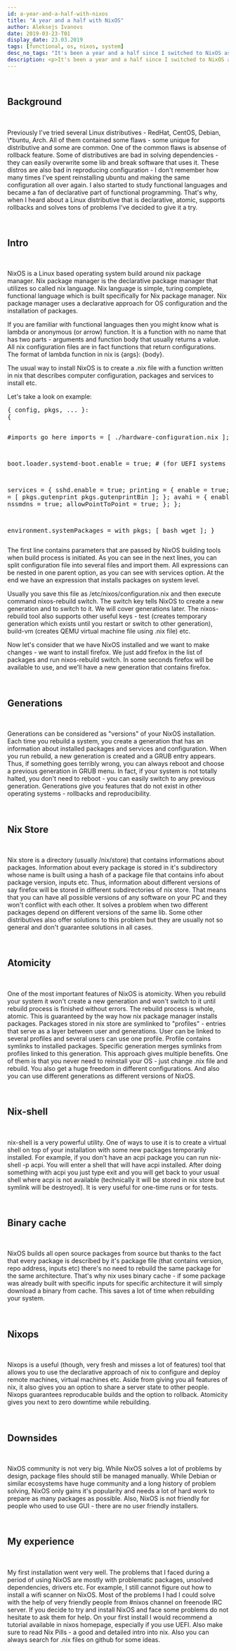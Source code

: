 ```yaml
---
id: a-year-and-a-half-with-nixos
title: "A year and a half with NixOS"
author: Aleksejs Ivanovs
date: 2019-03-23-T01
display_date: 23.03.2019
tags: [functional, os, nixos, system]
desc_no_tags: "It's been a year and a half since I switched to NixOS as primary operating system on desktop and servers. I think I gathered enough experience and can share my impressions about this OS."
description: <p>It's been a year and a half since I switched to NixOS as primary operating system on desktop and servers. I think I gathered enough experience and can share my impressions about this OS.</p><p>I will try to not dive into technical details about how this OS and packaging manager works under the hood. I'm also not trying to be technically precize. My point is to share some overall information for people who want to try this OS for work.</p><br>
---
```

<br />
<h2>Background</h2>
<br />
<p>Previously I've tried several Linux distributives - RedHat, CentOS, Debian, \*buntu, Arch. All of them contained some flaws - some unique for distributive and some are common. One of the common flaws is absense of rollback feature. Some of distributives are bad in solving dependencies - they can easily overwrite some lib and break software that uses it. These distros are also bad in reproducing configuration - I don't remember how many times I've spent reinstalling ubuntu and making the same configuration all over again. I also started to study functional languages and became a fan of declarative part of functional programming. That's why, when I heard about a Linux distributive that is declarative, atomic, supports rollbacks and solves tons of problems I've decided to give it a try.</p>
<br />
<h2>Intro</h2>
<br />
<p>NixOS is a Linux based operating system build around nix package manager. Nix package manager is the declarative package manager that utilizes so called nix language. Nix language is simple, turing complete, functional language which is built specifically for Nix package manager. Nix package manager uses a declarative approach for OS configuration and the installation of packages.</p>
<p>If you are familiar with functional languages then you might know what is lambda or anonymous (or arrow) function. It is a function with no name that has two parts - arguments and function body that usually returns a value. All nix configuration files are in fact functions that return configurations. The format of lambda function in nix is <span class="code">{args}: {body}</span>.</p>
<p>The usual way to install NixOS is to create a <span class="code">.nix</span> file with a function written in nix that describes computer configuration, packages and services to install etc.</p>
<p>Let's take a look on example:</p>
<pre>{ config, pkgs, ... }:
{
  
  #imports go here
  imports = [
    ./hardware-configuration.nix
  ];

  boot.loader.systemd-boot.enable = true; # (for UEFI systems only)

  services = {
    sshd.enable = true;
    printing = {
      enable = true;
      drivers  = [
        pkgs.gutenprint
        pkgs.gutenprintBin
      ];
    };
    avahi = {
      enable = true;
      nssmdns = true;
      allowPointToPoint = true;
    };
  };

  environment.systemPackages = with pkgs; [
    bash
    wget
  ];
}</pre>
<p>The first line contains parameters that are passed by NixOS building tools when build process is initiated. As you can see in the next lines, you can split configuration file into several files and import them. All expressions can be nested in one parent option, as you can see with services option. At the end we have an expression that installs packages on system level.</p>
<p>Usually you save this file as <span class="code">/etc/nixos/configuration.nix</span> and then execute command <span class="code">nixos-rebuild switch</span>. The <span class="code">switch</span> key tells NixOS to create a new generation and to switch to it. We will cover generations later. The <span class="code">nixos-rebuild</span> tool also supports other useful keys - <span class="code">test</span> (creates temporary generation which exists until you restart or switch to other generation), <span class="code">build-vm</span> (creates QEMU virtual machine file using .nix file) etc.</p>
<p>Now let's consider that we have NixOS installed and we want to make changes - we want to install firefox. We just add firefox in the list of packages and run <span class="code">nixos-rebuild switch</span>. In some seconds firefox will be available to use, and we'll have a new generation that contains firefox.</p>
<br />
<h2>Generations</h2>
<br />
<p>Generations can be considered as "versions" of your NixOS installation. Each time you rebuild a system, you create a generation that has an information about installed packages and services and configuration. When you run rebuild, a new generation is created and a GRUB entry appears. Thus, if something goes terribly wrong, you can always reboot and choose a previous generation in GRUB menu. In fact, if your system is not totally halted, you don't need to reboot - you can easily switch to any previous generation. Generations give you features that do not exist in other operating systems - rollbacks and reproducibility.</p>
<br />
<h2>Nix Store</h2>
<br />
<p>Nix store is a directory (usually /nix/store) that contains informations about packages. Information about every package is stored in it's subdirectory whose name is built using a hash of a package file that contains info about package version, inputs etc. Thus, information about different versions of say firefox will be stored in different subdirectories of nix store. That means that you can have all possible versions of any software on your PC and they won't conflict with each other. It solves a problem when two different packages depend on different versions of the same lib. Some other distributives also offer solutions to this problem but they are usually not so general and don't guarantee solutions in all cases.</p>
<br />
<h2>Atomicity</h2>
<br />
<p>One of the most important features of NixOS is atomicity. When you rebuild your system it won't create a new generation and won't switch to it until rebuild process is finished without errors. The rebuild process is whole, atomic. This is guaranteed by the way how nix package manager installs packages. Packages stored in nix store are symlinked to "profiles" - entries that serve as a layer between user and generations. User can be linked to several profiles and several users can use one profile. Profile contains symlinks to installed packages. Specific generation merges symlinks from profiles linked to this generation. This approach gives multiple benefits. One of them is that you never need to reinstall your OS - just change .nix file and rebuild. You also get a huge freedom in different configurations. And also you can use different generations as different versions of NixOS.</p>
<br />
<h2>Nix-shell</h2>
<br />
<p>nix-shell is a very powerful utility. One of ways to use it is to create a virtual shell on top of your installation with some new packages temporarily installed. For example, if you don't have an acpi package you can run <span class="code">nix-shell -p acpi</span>. You will enter a shell that will have acpi installed. After doing something with acpi you just type <span class="code">exit</span> and you will get back to your usual shell where acpi is not available (technically it will be stored in nix store but symlink will be destroyed). It is very useful for one-time runs or for tests.</p>
<br />
<h2>Binary cache</h2>
<br />
<p>NixOS builds all open source packages from source but thanks to the fact that every package is described by it's package file (that contains version, repo address, inputs etc) there's no need to rebuild the same package for the same architecture. That's why nix uses binary cache - if some package was already built with specific inputs for specific architecture it will simply download a binary from cache. This saves a lot of time when rebuilding your system.</p>
<br />
<h2>Nixops</h2>
<br />
<p>Nixops is a useful (though, very fresh and misses a lot of features) tool that allows you to use the declarative approach of nix to configure and deploy remote machines, virtual machines etc. Aside from giving you all features of nix, it also gives you an option to share a server state to other people. Nixops guarantees reproducable builds and the option to rollback. Atomicity gives you next to zero downtime while rebuilding.</p>
<br />
<h2>Downsides</h2>
<br />
<p>NixOS community is not very big. While NixOS solves a lot of problems by design, package files should still be managed manually. While Debian or similar ecosystems have huge community and a long history of problem solving, NixOS only gains it's popularity and needs a lot of hard work to prepare as many packages as possible. Also, NixOS is not friendly for people who used to use GUI - there are no user friendly installers.</p>
<br />
<h2>My experience</h2>
<br />
<p>My first installation went very well. The problems that I faced during a period of using NixOS are mostly with problematic packages, unsolved dependencies, drivers etc. For example, I still cannot figure out how to install a wifi scanner on NixOS. Most of the problems I had I could solve with the help of very friendly people from #nixos channel on freenode IRC server. If you decide to try and install NixOS and face some problems do not hesitate to ask them for help. On your first install I would recommend a tutorial available in nixos homepage, especially if you use UEFI. Also make sure to read Nix Pills - a good and detailed intro into nix. Also you can always search for <span class="code">.nix</span> files on github for some ideas.</p>
<br />
